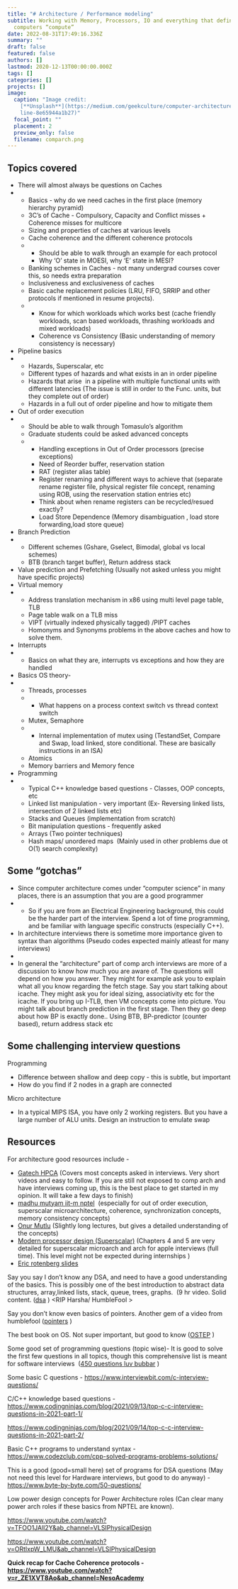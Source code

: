 ```yaml
---
title: "# Architecture / Performance modeling"
subtitle: Working with Memory, Processors, IO and everything that defines how
  computers “compute”
date: 2022-08-31T17:49:16.336Z
summary: ""
draft: false
featured: false
authors: []
lastmod: 2020-12-13T00:00:00.000Z
tags: []
categories: []
projects: []
image:
  caption: "Image credit:
    [**Unsplash**](https://medium.com/geekculture/computer-architecture-ii-pipe\
    line-8e65944a1b27)"
  focal_point: ""
  placement: 2
  preview_only: false
  filename: comparch.png
---
```

## Topics covered

* There will almost always be questions on Caches
* * Basics - why do we need caches in the first place (memory hierarchy pyramid)
  * 3C’s of Cache - Compulsory, Capacity and Conflict misses + Coherence misses for multicore 
  * Sizing and properties of caches at various levels 
  * Cache coherence and the different coherence protocols
  * * Should be able to walk through an example for each protocol
    * Why ‘O’ state in MOESI, why ‘E’ state in MESI?
  * Banking schemes in Caches - not many undergrad courses cover this, so needs extra preparation
  * Inclusiveness and exclusiveness of caches
  * Basic cache replacement policies (LRU, FIFO, SRRIP and other protocols if mentioned in resume projects).
  * * Know for which workloads which works best (cache friendly workloads, scan based workloads, thrashing workloads and mixed workloads)
    * Coherence vs Consistency (Basic understanding of memory consistency is necessary) 
* Pipeline basics
* * Hazards, Superscalar, etc 
  * Different types of hazards and what exists in an in order pipeline
  * Hazards that arise  in a pipeline with multiple functional units with different latencies (The issue is still in order to the Func. units, but they complete out of order)
  * Hazards in a full out of order pipeline and how to mitigate them 
* Out of order execution
* * Should be able to walk through Tomasulo’s algorithm
  * Graduate students could be asked advanced concepts
  * * Handling exceptions in Out of Order processors (precise exceptions)
    * Need of Reorder buffer, reservation station
    * RAT (register alias table)
    * Register renaming and different ways to achieve that (separate rename register file, physical register file concept, renaming using ROB, using the reservation station entries etc)
    * Think about when rename registers can be recycled/resued exactly?
    * Load Store Dependence (Memory disambiguation , load store forwarding,load store queue)
* Branch Prediction 
* * Different schemes (Gshare, Gselect, Bimodal, global vs local schemes)
  * BTB (branch target buffer), Return address stack 
* Value prediction and Prefetching (Usually not asked unless you might have specific projects) 
* Virtual memory 
* * Address translation mechanism in x86 using multi level page table, TLB
  * Page table walk on a TLB miss
  * VIPT (virtually indexed physically tagged) /PIPT caches 
  * Homonyms and Synonyms problems in the above caches and how to solve them.
* Interrupts 
* * Basics on what they are, interrupts vs exceptions and how they are handled
* Basics OS theory-
* * Threads, processes
  * * What happens on a process context switch vs thread context switch 
  * Mutex, Semaphore
  * * Internal implementation of mutex using (TestandSet, Compare and Swap, load linked, store conditional. These are basically instructions in an ISA) 
  * Atomics
  * Memory barriers and Memory fence
* Programming
* * Typical C++ knowledge based questions - Classes, OOP concepts, etc
  * Linked list manipulation - very important (Ex- Reversing linked lists, intersection of 2 linked lists etc)
  * Stacks and Queues (implementation from scratch)
  * Bit manipulation questions - frequently asked
  * Arrays (Two pointer techniques) 
  * Hash maps/ unordered maps  (Mainly used in other problems due ot O(1) search complexity)

## Some “gotchas”

* Since computer architecture comes under “computer science” in many places, there is an assumption that you are a good programmer
* * So if you are from an Electrical Engineering background, this could be the harder part of the interview. Spend a lot of time programming, and be familiar with language specific constructs (especially C++). 
* In architecture interviews there is sometime more importance given to syntax than algorithms (Pseudo codes expected mainly atleast for many interviews)
*
* In general the “architecture” part of comp arch interviews are more of a discussion to know how much you are aware of. The questions will depend on how you answer. They might for example ask you to explain what all you know regarding the fetch stage. Say you start talking about icache. They might ask you for ideal sizing, associativity etc for the icache. If you bring up I-TLB, then VM concepts come into picture. You might talk about branch prediction in the first stage. Then they go deep about how BP is exactly done.. Using BTB, BP-predictor (counter based), return address stack etc

## Some challenging interview questions

Programming

* Difference between shallow and deep copy - this is subtle, but important
* How do you find if 2 nodes in a graph are connected

Micro architecture

* In a typical MIPS ISA, you have only 2 working registers. But you have a large number of ALU units. Design an instruction to emulate swap

## Resources

For architecture good resources include -

* [Gatech HPCA](https://www.youtube.com/watch?v=tawb_aeYQ2g&list=PLAwxTw4SYaPmqpjgrmf4-DGlaeV0om4iP&ab_channel=Udacity) (Covers most concepts asked in interviews. Very short videos and easy to follow. If you are still not exposed to comp arch and have interviews coming up, this is the best place to get started in my opinion. It will take a few days to finish)
* [madhu mutyam iit-m nptel](https://www.youtube.com/watch?v=NjsEz_tBVxw&list=PLdS3u59E0DKjUKPcnCYxVxssEkX2zo-kV&ab_channel=ComputerArchitecture)  (especially for out of order execution, superscalar microarchitecture, coherence, synchronization concepts, memory consistency concepts)
* [Onur Mutlu](https://www.youtube.com/watch?v=LbC0EZY8yw4&list=PL5Q2soXY2Zi_uej3aY39YB5pfW4SJ7LlN&ab_channel=OnurMutluLectures) (Slightly long lectures, but gives a detailed understanding of the concepts) 
* [Modern processor design (Superscalar)](https://www.amazon.com/Modern-Processor-Design-Fundamentals-Superscalar/dp/1478607831) (Chapters 4 and 5 are very detailed for superscalar microarch and arch for apple interviews (full time). This level might not be expected during internships )
* [Eric rotenberg slides](https://people.engr.ncsu.edu/ericro/teaching.htm) 

Say you say I don’t know any DSA, and need to have a good understanding of the basics. This is possibly one of the best introduction to abstract data structures, array,linked lists, stack, queue, trees, graphs.  (9 hr video. Solid content. ([dsa](https://www.youtube.com/watch?v=B31LgI4Y4DQ&ab_channel=freeCodeCamp.org) ) <RIP Harsha/ HumbleFool >

Say you don’t know even basics of pointers. Another gem of a video from humblefool ([pointers](https://www.youtube.com/watch?v=zuegQmMdy8M&t=852s&ab_channel=freeCodeCamp.org) )

The best book on OS. Not super important, but good to know ([OSTEP](https://pages.cs.wisc.edu/~remzi/OSTEP/) )

Some good set of programming questions (topic wise)- It is good to solve the first few questions in all topics, though this comprehensive list is meant for software interviews  ([450 questions luv bubbar](https://drive.google.com/file/d/1FMdN_OCfOI0iAeDlqswCiC2DZzD4nPsb/view) )

Some basic C questions - <https://www.interviewbit.com/c-interview-questions/>

C/C++ knowledge based questions - <https://www.codingninjas.com/blog/2021/09/13/top-c-c-interview-questions-in-2021-part-1/>

<https://www.codingninjas.com/blog/2021/09/14/top-c-c-interview-questions-in-2021-part-2/>

Basic C++ programs to understand syntax - <https://www.codezclub.com/cpp-solved-programs-problems-solutions/>

This is a good (good=small here) set of programs for DSA questions (May not need this level for Hardware interviews, but good to do anyway) - <https://www.byte-by-byte.com/50-questions/>

Low power design concepts for Power Architecture roles (Can clear many power arch roles if these basics from NPTEL are known). 

<https://www.youtube.com/watch?v=TFOO1JAll2Y&ab_channel=VLSIPhysicalDesign> 

<https://www.youtube.com/watch?v=ORtlxpW_LMU&ab_channel=VLSIPhysicalDesign>

**Quick recap for Cache Coherence protocols - <https://www.youtube.com/watch?v=r_ZE1XVT8Ao&ab_channel=NesoAcademy>**
